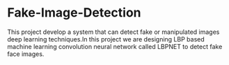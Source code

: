 # Fake-Image-Detection
 This project develop a system that can detect fake or manipulated images deep learning techniques.In  this project we are designing LBP based machine learning convolution neural network called LBPNET  to detect fake face images.
